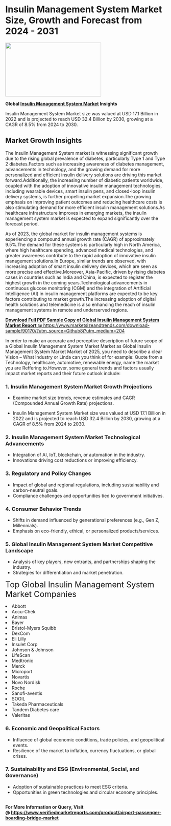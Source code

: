<H1>Insulin Management System Market Size, Growth and Forecast from 2024 - 2031</H1><img class="aligncenter size-medium wp-image-584254" src="https://thirdeyenews.in/wp-content/uploads/2024/09/Global-Market-Research-300x168.jpeg" alt="" width="300" height="168" /><p><strong>Global&nbsp;<a href="https://www.marketsizeandtrends.com/download-sample/90170/?utm_source=Github8j?utm_medium=204">Insulin Management System Market</a> Insights</strong></p><p>Insulin Management System Market size was valued at USD 17.1 Billion in 2022 and is projected to reach USD 32.4 Billion by 2030, growing at a CAGR of 8.5% from 2024 to 2030.</p><p><h2>Market Growth Insights</h2> <p>The Insulin Management System market is witnessing significant growth due to the rising global prevalence of diabetes, particularly Type 1 and Type 2 diabetes.Factors such as increasing awareness of diabetes management, advancements in technology, and the growing demand for more personalized and efficient insulin delivery solutions are driving this market forward.Additionally, the increasing number of diabetic patients worldwide, coupled with the adoption of innovative insulin management technologies, including wearable devices, smart insulin pens, and closed-loop insulin delivery systems, is further propelling market expansion.The growing emphasis on improving patient outcomes and reducing healthcare costs is also stimulating demand for more efficient insulin management solutions.As healthcare infrastructure improves in emerging markets, the insulin management system market is expected to expand significantly over the forecast period.<a href="#"></a></p> <p>As of 2023, the global market for insulin management systems is experiencing a compound annual growth rate (CAGR) of approximately 9.5%.The demand for these systems is particularly high in North America, where high healthcare spending, advanced medical technologies, and greater awareness contribute to the rapid adoption of innovative insulin management solutions.In Europe, similar trends are observed, with increasing adoption of smart insulin delivery devices, which are seen as more precise and effective.Moreover, Asia-Pacific, driven by rising diabetes cases in countries such as India and China, is expected to register the highest growth in the coming years.Technological advancements in continuous glucose monitoring (CGM) and the integration of Artificial Intelligence (AI) in insulin management platforms are expected to be key factors contributing to market growth.The increasing adoption of digital health solutions and telemedicine is also enhancing the reach of insulin management systems in remote and underserved regions.<p><a href="#"></p><p><span class=""><strong>Download Full PDF Sample Copy of Global Insulin Management System Market Report</strong> @ <a href="https://www.marketsizeandtrends.com/download-sample/90170/?utm_source=Github8j?utm_medium=204" target="_blank">https://www.marketsizeandtrends.com/download-sample/90170/?utm_source=Github8j?utm_medium=204</a></span></p><p>In order to make an accurate and perceptive description of future scope of a Global&nbsp;Insulin Management System Market Market as Global&nbsp;Insulin Management System Market Market of 2025, you need to describe a clear Vision &ndash; What Industry or Linda can you think of for example: Quote from a Technology, healthcare, automotive, renewable energy, name the market you are Reffering to.However, some general trends and factors usually impact market reports and their future outlook include:</p><h3>1.&nbsp;<strong>Insulin Management System Market Growth Projections</strong></h3><ul><li>Examine market size trends, revenue estimates and CAGR (Compounded Annual Growth Rate) projections.</li><li><p>Insulin Management System Market size was valued at USD 17.1 Billion in 2022 and is projected to reach USD 32.4 Billion by 2030, growing at a CAGR of 8.5% from 2024 to 2030.</p></li></ul><h3>2.&nbsp;<strong>Insulin Management System Market Technological Advancements</strong></h3><ul><li>Integration of AI, IoT, blockchain, or automation in the industry.</li><li>Innovations driving cost reductions or improving efficiency.</li></ul><h3>3.&nbsp;<strong>Regulatory and Policy Changes</strong></h3><ul><li>Impact of global and regional regulations, including sustainability and carbon-neutral goals.</li><li>Compliance challenges and opportunities tied to government initiatives.</li></ul><h3>4.&nbsp;<strong>Consumer Behavior Trends</strong></h3><ul><li>Shifts in demand influenced by generational preferences (e.g., Gen Z, Millennials).</li><li>Emphasis on eco-friendly, ethical, or personalized products/services.</li></ul><h3>5.&nbsp;<strong>Global Insulin Management System Market Competitive Landscape</strong></h3><ul><li>Analysis of key players, new entrants, and partnerships shaping the industry.</li><li>Strategies for differentiation and market penetration.</li></ul><p data-pm-slice="1 1 []"><span style="color: inherit; font-family: inherit; font-size: 25px;">Top Global Insulin Management System Market Companies</span></p><div class="" data-test-id=""><p><li>Abbott</li><li> Accu-Chek</li><li> Animas</li><li> Bayer</li><li> Bristol-Myers Squibb</li><li> DexCom</li><li> Eli Lilly</li><li> Insulet Corp</li><li> Johnson & Johnson</li><li> LifeScan</li><li> Medtronic</li><li> Merck</li><li> Microport</li><li> Novartis</li><li> Novo Nordisk</li><li> Roche</li><li> Sanofi-aventis</li><li> SOOIL</li><li> Takeda Pharmaceuticals</li><li> Tandem Diabetes care</li><li> Valeritas</li></p></div><h3>6.&nbsp;<strong>Economic and Geopolitical Factors</strong></h3><ul><li>Influence of global economic conditions, trade policies, and geopolitical events.</li><li>Resilience of the market to inflation, currency fluctuations, or global crises.</li></ul><h3>7.&nbsp;<strong>Sustainability and ESG (Environmental, Social, and Governance)</strong></h3><ul><li>Adoption of sustainable practices to meet ESG criteria.</li><li>Opportunities in green technologies and circular economy principles.</li></ul><h2><strong style="font-size: 14px;">For More Information or Query, Visit @&nbsp;</strong><a style="background-color: #ffffff; font-size: 14px;" href="https://www.marketsizeandtrends.com/report/insulin-management-system-market/" target="_blank">https://www.verifiedmarketreports.com/product/airport-passenger-boarding-bridge-market</a></h2>